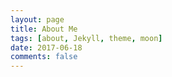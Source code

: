```yaml
---
layout: page
title: About Me 
tags: [about, Jekyll, theme, moon]
date: 2017-06-18
comments: false
---
```

    
